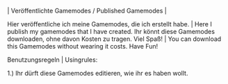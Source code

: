 | Veröffentlichte Gamemodes / Published Gamemodes |

Hier veröffentliche ich meine Gamemodes, die ich erstellt habe. | Here I publish my gamemodes that I have created.
Ihr könnt diese Gamemodes downloaden, ohne davon Kosten zu tragen. Viel Spaß! | You can download this Gamemodes without wearing it costs. Have Fun!

Benutzungsregeln | Usingrules:

1.) Ihr dürft diese Gamemodes editieren, wie ihr es haben wollt.
